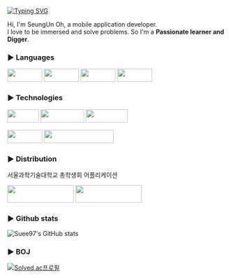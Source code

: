 [![Typing SVG](https://readme-typing-svg.demolab.com?font=Fira+Code&size=30&pause=1000&color=24A2ED&center=false&width=435&lines=Hi%2C+I'm+SeungUn)](https://git.io/typing-svg)

Hi, I'm SeungUn Oh, a mobile application developer.  
I love to be immersed and solve problems. So I'm a **Passionate learner and Digger**.  
  
### ► Languages
<p>
  <img src="https://img.shields.io/badge/Swift-F05138?style=flat-square&logo=Swift&logoColor=white", width=80, height=30/> 
  <img src="https://img.shields.io/badge/Kotlin-7F52FF?style=flat-square&logo=Kotlin&logoColor=white", width=80, height=30/>
  <img src="https://img.shields.io/badge/C++-00599C?style=flat-square&logo=Cplusplus&logoColor=white", width=80, height=30/>
  <img src="https://img.shields.io/badge/Dart-0175C2?style=flat-square&logo=Dart&logoColor=white", width=80, height=30/>
</p>
  
### ► Technologies
<p>
  <img src="https://img.shields.io/badge/IOS-000000?style=flat-square&logo=Apple&logoColor=white", width=72, height=30/>
  <img src="https://img.shields.io/badge/Android-3DDC84?style=flat-square&logo=Android&logoColor=white", width=100, height=30/>
  <img src="https://img.shields.io/badge/Flutter-02569B?style=flat-square&logo=Flutter&logoColor=white", width=96, height=30/>
</p>
<p>
  <img src="https://img.shields.io/badge/UIKit-2396F3?style=flat-square&logo=UIKit&logoColor=white", width=80, height=30/> 
  <img src="https://img.shields.io/badge/Jetpack Compose-4285F4?style=flat-square&logo=JetpackCompose&logoColor=white", width=160, height=30/>
</p>
  
### ► Distribution
서울과학기술대학교 총학생회 어플리케이션
<p>
  <a href="https://apps.apple.com/kr/app/%EC%84%9C%EC%9A%B8%EA%B3%BC%ED%95%99%EA%B8%B0%EC%88%A0%EB%8C%80%ED%95%99%EA%B5%90-%EC%B4%9D%ED%95%99%EC%83%9D%ED%9A%8C/id1641852619"><img src="https://img.shields.io/badge/App Store-0D96F6?style=flat-square&logo=AppStore&logoColor=white", width=152, height=40/></a> 
  <a href="https://play.google.com/store/apps/details?id=com.start.STart&hl=ko"> <img src="https://img.shields.io/badge/Google Play-414141?style=flat-square&logo=GooglePlay&logoColor=white", width=152, height=40/></a>
</p>
  
### ► Github stats
![Suee97's GitHub stats](https://github-readme-stats.vercel.app/api?username=suee97&count_private=true&show_icons=true&theme=radical)
  
### ► BOJ  
[![Solved.ac프로필](http://mazassumnida.wtf/api/pastel/generate_badge?boj=suee97)](https://solved.ac/suee97/)
